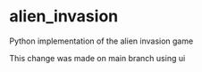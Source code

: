# alien_invasion
Python implementation of the alien invasion game

This change was made on main branch using ui
